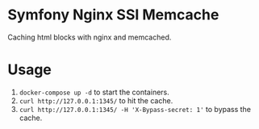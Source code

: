 # Symfony Nginx SSI Memcache

Caching html blocks with nginx and memcached. 

# Usage

1. `docker-compose up -d` to start the containers. 
1. `curl http://127.0.0.1:1345/` to hit the cache.
1. `curl http://127.0.0.1:1345/ -H 'X-Bypass-secret: 1'` to bypass the cache.